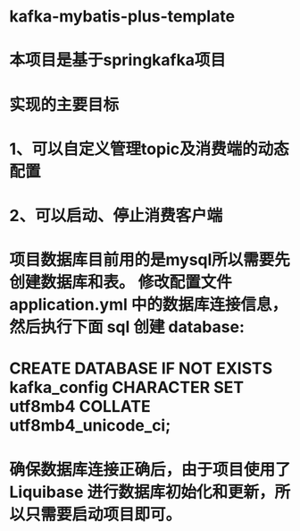 # kafka-mybatis-plus-template
# 本项目是基于springkafka项目 
# 实现的主要目标
# 1、可以自定义管理topic及消费端的动态配置
# 2、可以启动、停止消费客户端
# 项目数据库目前用的是mysql所以需要先创建数据库和表。 修改配置文件 application.yml 中的数据库连接信息，然后执行下面 sql 创建 database:
# CREATE DATABASE IF NOT EXISTS kafka_config CHARACTER SET utf8mb4 COLLATE utf8mb4_unicode_ci;
# 确保数据库连接正确后，由于项目使用了 Liquibase 进行数据库初始化和更新，所以只需要启动项目即可。
 
